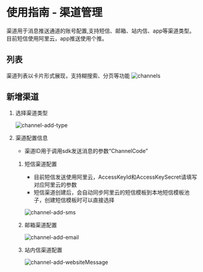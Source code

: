 # 使用指南 - 渠道管理

渠道用于消息推送通道的账号配置,支持短信、邮箱、站内信、app等渠道类型。目前短信使用阿里云，app推送使用个推。

## 列表
渠道列表以卡片形式展现，支持糊搜索、分页等功能
![channels](http://cdn.masastack.com/stack/doc/mc/channels.png)

## 新增渠道

1. 选择渠道类型
   
   ![channel-add-type](http://cdn.masastack.com/stack/doc/mc/channel-add-type.png)

2. 渠道配置信息
   - 渠道ID用于调用sdk发送消息的参数“ChannelCode”

   1. 短信渠道配置
      - 目前短信发送使用阿里云，AccessKeyId和AccessKeySecret请填写对应阿里云的参数
      - 短信渠道创建后，会自动同步阿里云的短信模板到本地短信模板池子，创建短信模板时可以直接选择

      ![channel-add-sms](http://cdn.masastack.com/stack/doc/mc/channel-add-sms.png)

   2. 邮箱渠道配置

      ![channel-add-email](http://cdn.masastack.com/stack/doc/mc/channel-add-email.png)

   3. 站内信渠道配置

      ![channel-add-websiteMessage](http://cdn.masastack.com/stack/doc/mc/channel-add-websiteMessage.png)